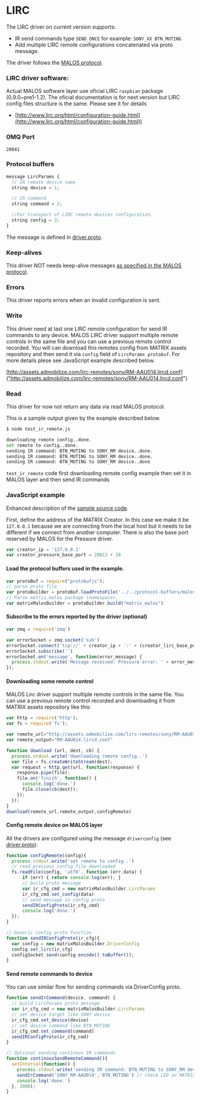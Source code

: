 # LIRC

The LIRC driver on current version supports:

* IR send commands type `SEND_ONCE` for example: `SONY_XX BTN_MUTING`
* Add multiple LIRC remote configurations concatenated via proto message. 

The driver follows the [MALOS protocol](../README.md#protocol).

### LIRC driver software:

Actual MALOS software layer use oficial LIRC `raspbian` package (0.9.0~pre1-1.2). The oficial documentation is for next version
but LIRC config files structure is the same. Please see it for details

* [http://www.lirc.org/html/configuration-guide.html](http://www.lirc.org/html/configuration-guide.html))

### 0MQ Port
```
20041
```
### Protocol buffers

``` javascript
message LircParams {
  // IR remote device name
  string device = 1;

  // IR command
  string command = 2;

  //For transport of LIRC remote devices configuration.
  string config = 3;
}
```
The message is defined in [driver.proto](https://github.com/matrix-io/protocol-buffers/blob/master/malos/driver.proto).

### Keep-alives

This driver NOT needs keep-alive messages [as specified in the MALOS protocol](https:////github.com/matrix-io/matrix-creator-malos/blob/master/README.md#keep-alive-port).


### Errors

This driver reports errors when an invalid configuration is sent.


### Write


This driver need at last one LIRC remote configuration for send IR commands to any device. MALOS LIRC driver support multiple remote controls in the same file and you can use a previous remote control recorded. You will can download this remotes config from MATRIX assets repository and then send it via `config` field of `LircParams protobuf`. For more details plese see JavaScript example described below.

[http://assets.admobilize.com/lirc-remotes/sony/RM-AAU014.lircd.conf]("http://assets.admobilize.com/lirc-remotes/sony/RM-AAU014.lircd.conf")

### Read

This driver for now not return any data via read MALOS protocol. 

This is a sample output given by the example described below.

``` bash
$ node test_ir_remote.js 

downloading remote config..done.
set remote to config..done.
sending IR command: BTN_MUTING to SONY_RM device..done.
sending IR command: BTN_MUTING to SONY_RM device..done.
sending IR command: BTN_MUTING to SONY_RM device..done
```
`test_ir_remote` code first downloading remote config example then set it in MALOS layer and then send IR commands


### JavaScript example

Enhanced description of the [sample source code](../src/js_test/test_ir_remote.js).

First, define the address of the MATRIX Creator. In this case we make it be `127.0.0.1`
because we are connecting from the local host but it needs to be different if we
connect from another computer. There is also the base port reserved by MALOS for
the Pressure driver.

``` javascript
var creator_ip = '127.0.0.1'
var creator_pressure_base_port = 20013 + 28
```

#### Load the protocol buffers used in the example.

``` javascript
var protoBuf = require("protobufjs");
// parse proto file
var protoBuilder = protoBuf.loadProtoFile('../../protocol-buffers/malos/driver.proto')
// Parse matrix_malos package (namespace).
var matrixMalosBuilder = protoBuilder.build("matrix_malos")
```

#### Subscribe to the errors reported by the driver (optional)

``` javascript
var zmq = require('zmq')

var errorSocket = zmq.socket('sub')
errorSocket.connect('tcp://' + creator_ip + ':' + (creator_lirc_base_port + 2))
errorSocket.subscribe('')
errorSocket.on('message', function(error_message) {
  process.stdout.write('Message received: Pressure error: ' + error_message.toString('utf8') + "\n")
});
```

#### Downloading some remote control
MALOS Lirc driver support multiple remote controls in the same file. You can use a previous remote control recorded
and downloading it from MATRIX assets repository like this:

``` javascript
var http = require('http');
var fs = require('fs');

var remote_url="http://assets.admobilize.com/lirc-remotes/sony/RM-AAU014.lircd.conf"
var remote_output="RM-AAU014.lircd.conf"

function download (url, dest, cb) {
  process.stdout.write('downloading remote config..')
  var file = fs.createWriteStream(dest);
  var request = http.get(url, function(response) {
    response.pipe(file);
    file.on('finish', function() {
      console.log('done.')
      file.close(cb(dest));
    });
  });
}
download(remote_url,remote_output,configRemote)
```

#### Config remote device on MALOS layer
All the drivers are configured using the message `driverconfig` (see [driver.proto](https://github.com/matrix-io/protocol-buffers/blob/master/malos/driver.proto)).

``` javascript
function configRemote(config){
  process.stdout.write('set remote to config..')
  // read previous config file downloaded
  fs.readFile(config, 'utf8', function (err,data) {
      if (err) { return console.log(err); }
      // build proto message
      var ir_cfg_cmd = new matrixMalosBuilder.LircParams
      ir_cfg_cmd.set_config(data)
      // send message in config proto
      sendIRConfigProto(ir_cfg_cmd) 
      console.log('done.')
  });
}

// Generic config proto function
function sendIRConfigProto(ir_cfg){
  var config = new matrixMalosBuilder.DriverConfig
  config.set_lirc(ir_cfg)
  configSocket.send(config.encode().toBuffer());
}
```
#### Send remote commands to device

You can use similar flow for sending commands via DriverConfig proto.
``` javascript
function sendIrCommand(device, command) {
  // build LircParams proto message
  var ir_cfg_cmd = new matrixMalosBuilder.LircParams
  // set device target like SONY device
  ir_cfg_cmd.set_device(device)
  // set device command like BTN_MUTING
  ir_cfg_cmd.set_command(command)
  sendIRConfigProto(ir_cfg_cmd) 
}

// Optional sending continous IR commands
function continousSendRemoteCommand(){
  setInterval(function() {
    process.stdout.write('sending IR command: BTN_MUTING to SONY_RM device..')
    sendIrCommand('SONY_RM-AAU014','BTN_MUTING') // check LED on MATRIX
    console.log('done.')
  }, 3000);
}
```

